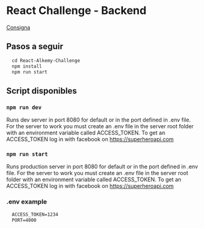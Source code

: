 # React Challenge - Backend

[Consigna](https://drive.google.com/file/d/1kNbni3fBBYiAErWYIQNmlggJTNHmLgPL/view)

## Pasos a seguir

```txt
  cd React-Alkemy-Challenge
  npm install
  npm run start
```

## Script disponibles

### `npm run dev`

Runs dev server in port 8080 for default or in the port defined in .env file.
For the server to work you must create an .env file in the server root folder with an environment variable called ACCESS_TOKEN. To get an ACCESS_TOKEN log in with facebook on <https://superheroapi.com>

### `npm run start`

Runs production server in port 8080 for default or in the port defined in .env file.
For the server to work you must create an .env file in the server root folder with an environment variable called ACCESS_TOKEN. To get an ACCESS_TOKEN log in with facebook on <https://superheroapi.com>

### .env example

```txt
  ACCESS_TOKEN=1234
  PORT=4000
```
